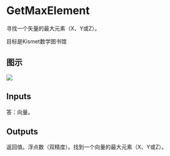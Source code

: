 # GetMaxElement

寻找一个矢量的最大元素（X、Y或Z）。

目标是Kismet数学图书馆

## 图示

![]($-20221218-19564442.png)

## Inputs

答：向量。  

## Outputs

返回值。浮点数（双精度）。找到一个向量的最大元素（X、Y或Z）。
